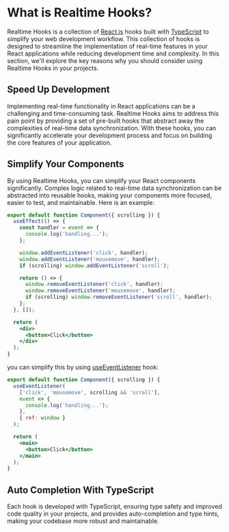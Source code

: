 # What is Realtime Hooks?

Realtime Hooks is a collection of [React.js](https://react.dev) hooks built with [TypeScript](https://www.typescriptlang.org) to simplify your web development workflow. This collection of hooks is designed to streamline the implementation of real-time features in your React applications while reducing development time and complexity. In this section, we'll explore the key reasons why you should consider using Realtime Hooks in your projects.

## Speed Up Development

Implementing real-time functionality in React applications can be a challenging and time-consuming task. Realtime Hooks aims to address this pain point by providing a set of pre-built hooks that abstract away the complexities of real-time data synchronization. With these hooks, you can significantly accelerate your development process and focus on building the core features of your application.

## Simplify Your Components

By using Realtime Hooks, you can simplify your React components significantly. Complex logic related to real-time data synchronization can be abstracted into reusable hooks, making your components more focused, easier to test, and maintainable. Here is an example:

```jsx
export default function Component({ scrolling }) {
  useEffect(() => {
    const handler = event => {
      console.log('handling...');
    };

    window.addEventListener('click', handler);
    window.addEventListener('mousemove', handler);
    if (scrolling) window.addEventListener('scroll');

    return () => {
      window.removeEventListener('click', handler);
      window.removeEventListener('mousemove', handler);
      if (scrolling) window.removeEventListener('scroll', handler);
    };
  }, []);

  return (
    <div>
      <button>Click</button>
    </div>
  );
}
```

you can simplify this by using [useEventListener](./useEventListener) hook:

```jsx
export default function Component({ scrolling }) {
  useEventListener(
    ['click', 'mousemove', scrolling && 'scroll'],
    event => {
      console.log('handling...');
    },
    { ref: window }
  );

  return (
    <main>
      <button>Click</button>
    </main>
  );
}
```

## Auto Completion With TypeScript

Each hook is developed with TypeScript, ensuring type safety and improved code quality in your projects, and provides auto-completion and type hints, making your codebase more robust and maintainable.
